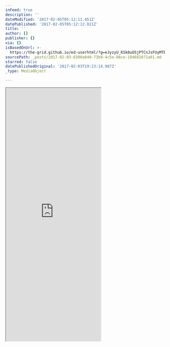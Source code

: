 ```yaml
---
inFeed: true
description: ''
dateModified: '2017-02-05T05:12:11.451Z'
datePublished: '2017-02-05T05:12:12.021Z'
title: ''
author: []
publisher: {}
via: {}
isBasedOnUrl: >-
  https://the-grid.github.io/ed-userhtml/?g=eJyzyU_KSk0uUSjPTCnJsFUyMTBQUshIzUzPKLFVMgWyUxJLEm2VkvLzs3MTi7L1isvTlOxs9CGa7ABjiBP1
sourcePath: _posts/2017-02-03-8398a040-73b9-4c5e-86ce-104681071a61.md
starred: false
datePublishedOriginal: '2017-02-03T19:23:14.987Z'
_type: MediaObject

---
```

<iframe src="https://the-grid.github.io/ed-userhtml/?g=eJx1zrEOwiAUheGdpyAkrr04Smk3H4TCbcGANHAr9u21dnY7f3KGT0_Z7bzSHnEQ-YVljrkpH5zDZy9GxnSeHmjp34W34MgrfpXy0nOPYfF0lhDMGTKD8ERrVQDFtCVQZ3OCluOM1snbbyU0dSsIyVTCAve3SWvEzlOKX4GGU3BY4NCOH99xPUA" height="800" style=""></iframe>